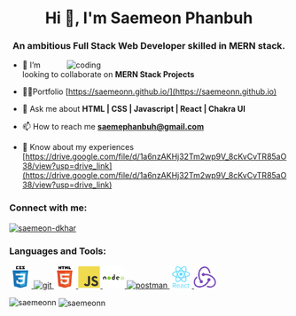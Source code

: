 <h1 align="center">Hi 👋, I'm Saemeon Phanbuh</h1>
<h3 align="center">An ambitious Full Stack Web Developer skilled in MERN stack.</h3>

<img align="right" alt="coding" width="400" src="https://media.tenor.com/NOYF3f82b_gAAAAC/programmer.gif"/>

- 👯 I’m looking to collaborate on **MERN Stack Projects**

- 👨‍💻Portfolio [https://saemeonn.github.io/](https://saemeonn.github.io)

- 💬 Ask me about **HTML | CSS | Javascript | React | Chakra UI**

- 📫 How to reach me **saemephanbuh@gmail.com**

- 📄 Know about my experiences [https://drive.google.com/file/d/1a6nzAKHj32Tm2wp9V_8cKvCvTR85aO38/view?usp=drive_link](https://drive.google.com/file/d/1a6nzAKHj32Tm2wp9V_8cKvCvTR85aO38/view?usp=drive_link)

<h3 align="left">Connect with me:</h3>
<p align="left">
<a href="https://linkedin.com/in/saemeon-dkhar" target="blank"><img align="center" src="https://raw.githubusercontent.com/rahuldkjain/github-profile-readme-generator/master/src/images/icons/Social/linked-in-alt.svg" alt="saemeon-dkhar" height="30" width="40" /></a>
</p>

<h3 align="left">Languages and Tools:</h3>
<p align="left"> <a href="https://www.w3schools.com/css/" target="_blank" rel="noreferrer"> <img src="https://raw.githubusercontent.com/devicons/devicon/master/icons/css3/css3-original-wordmark.svg" alt="css3" width="40" height="40"/> </a> <a href="https://git-scm.com/" target="_blank" rel="noreferrer"> <img src="https://www.vectorlogo.zone/logos/git-scm/git-scm-icon.svg" alt="git" width="40" height="40"/> </a> <a href="https://www.w3.org/html/" target="_blank" rel="noreferrer"> <img src="https://raw.githubusercontent.com/devicons/devicon/master/icons/html5/html5-original-wordmark.svg" alt="html5" width="40" height="40"/> </a> <a href="https://developer.mozilla.org/en-US/docs/Web/JavaScript" target="_blank" rel="noreferrer"> <img src="https://raw.githubusercontent.com/devicons/devicon/master/icons/javascript/javascript-original.svg" alt="javascript" width="40" height="40"/> </a> <a href="https://nodejs.org" target="_blank" rel="noreferrer"> <img src="https://raw.githubusercontent.com/devicons/devicon/master/icons/nodejs/nodejs-original-wordmark.svg" alt="nodejs" width="40" height="40"/> </a> <a href="https://postman.com" target="_blank" rel="noreferrer"> <img src="https://www.vectorlogo.zone/logos/getpostman/getpostman-icon.svg" alt="postman" width="40" height="40"/> </a> <a href="https://reactjs.org/" target="_blank" rel="noreferrer"> <img src="https://raw.githubusercontent.com/devicons/devicon/master/icons/react/react-original-wordmark.svg" alt="react" width="40" height="40"/> </a> <a href="https://redux.js.org" target="_blank" rel="noreferrer"> <img src="https://raw.githubusercontent.com/devicons/devicon/master/icons/redux/redux-original.svg" alt="redux" width="40" height="40"/> </a> </p>

<p><img align="left" src="https://github-readme-stats.vercel.app/api/top-langs?username=saemeonn&show_icons=true&locale=en&layout=compact" alt="saemeonn" /></p>

<p>&nbsp;<img align="center" src="https://github-readme-stats.vercel.app/api?username=saemeonn&show_icons=true&locale=en" alt="saemeonn" /></p>
